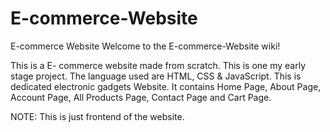 # E-commerce-Website
E-commerce Website
Welcome to the E-commerce-Website wiki!

This is a E- commerce website made from scratch. This is one my early stage project. The language used are HTML, CSS & JavaScript. This is dedicated electronic gadgets Website. It contains Home Page, About Page, Account Page, All Products Page, Contact Page and Cart Page.

NOTE: This is just frontend of the website.

